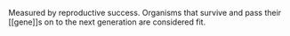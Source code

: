 Measured by reproductive success.
Organisms that survive and pass their [[gene]]s on to the next generation are considered fit.